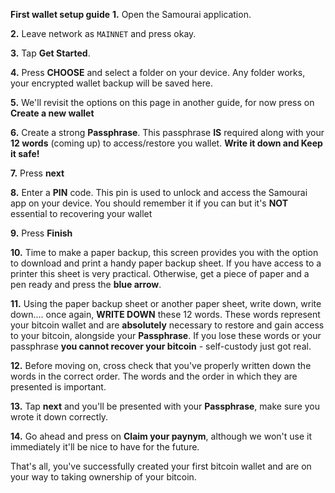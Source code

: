 **First wallet setup guide**
**1\.** Open the Samourai application.

**2\.** Leave network as `MAINNET` and press okay.

**3\.** Tap **Get Started**.

**4\.** Press **CHOOSE** and select a folder on your device. Any folder works, your encrypted wallet backup will be saved here.

**5\.** We'll revisit the options on this page in another guide, for now press on **Create a new wallet**

**6\.** Create a strong **Passphrase**. This passphrase **IS** required along with your **12 words** (coming up) to access/restore you wallet. **Write it down and Keep it safe!**

**7\.** Press **next** 

**8\.** Enter a **PIN** code. This pin is used to unlock and access the Samourai app on your device. You should remember it if you can but it's **NOT** essential to recovering your wallet

**9\.** Press **Finish**

**10\.** Time to make a paper backup, this screen provides you with the option to download and print a handy paper backup sheet. If you have access to a printer this sheet is very practical. Otherwise, get a piece of paper and a pen ready and press the **blue arrow**.

**11\.** Using the paper backup sheet or another paper sheet, write down, write down.... once again, **WRITE DOWN** these 12 words. These words represent your bitcoin wallet and are **absolutely** necessary to restore and gain access to your bitcoin, alongside your **Passphrase**. If you lose these words or your passphrase **you cannot recover your bitcoin** - self-custody just got real. 

**12\.** Before moving on, cross check that you've properly written down the words in the correct order. The words and the order in which they are presented is important.

**13\.** Tap **next** and you'll be presented with your **Passphrase**, make sure you wrote it down correctly.

**14\.** Go ahead and press on **Claim your paynym**, although we won't use it immediately it'll be nice to have for the future. 


That's all, you've successfully created your first bitcoin wallet and are on your way to taking ownership of your bitcoin.

